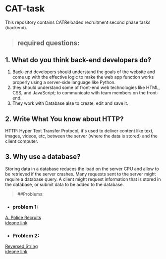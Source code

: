 # CAT-task
This repository contains CATReloaded recruitment second phase tasks (backend).

>## required questions:

## 1. What do you think back-end developers do?

1. Back-end developers should understand the goals of the website and come up with the effective logic to make the web app function works properly using a server-side language like Python.<br/>
2. they should understand some of front-end web technologies like HTML, CSS, and JavaScript; to communicate with team members on the front-end.<br/>
2. They work with Database alse to create, edit and save it.<br/>

## 2. Write What You know about HTTP?

HTTP: Hyper Text Transfer Protocol, it's used to deliver content like text, images, videos, etc, between the server (where the data is stored) and the client computer.

## 3. Why use a database?

Storing data in a database reduces the load on the server CPU and allow to be retrieved if the server crashes.
Many requests sent to the server might require a database query. A client might request information that is stored in the database, or submit data to be added to the database. 

> ##Problems:

- ### problem 1:

[A. Police Recruits](https://github.com/moaazelsayed1/CAT-task/blob/main/APoliceRecruits.cpp)</br>
[ideone link](https://ideone.com/noj0Wx)

- ### Problem 2:

[Reversed String](https://github.com/moaazelsayed1/CAT-task/blob/main/reversedString.cpp)</br>
[ideone link](https://ideone.com/02hOKB)
